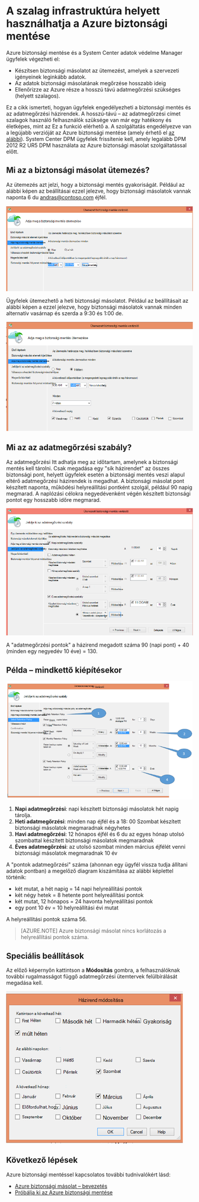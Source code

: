 <properties
   pageTitle="Azure biztonsági másolat használata a szalag infrastruktúra cseréje |} Microsoft Azure"
   description="Megtudhatja, hogyan Azure biztonsági nyújt szalag-szerű szemantikáját, amely lehetővé teszi, hogy a biztonsági mentési és visszaállítási adatok Azure-ban"
   services="backup"
   documentationCenter=""
   authors="trinadhk"
   manager="vijayts"
   editor=""/>
<tags
   ms.service="backup"
   ms.devlang="na"
   ms.topic="article"
   ms.tgt_pltfrm="na"
   ms.workload="storage-backup-recovery"
   ms.date="09/27/2016"
   ms.author="jimpark;trinadhk;markgal"/>

# <a name="use-azure-backup-to-replace-your-tape-infrastructure"></a>A szalag infrastruktúra helyett használhatja a Azure biztonsági mentése

Azure biztonsági mentése és a System Center adatok védelme Manager ügyfelek végezheti el:

- Készítsen biztonsági másolatot az ütemezést, amelyek a szervezeti igényeinek leginkább adatok.
- Az adatok biztonsági másolatának megőrzése hosszabb ideig
- Ellenőrizze az Azure része a hosszú távú adatmegőrzési szükséges (helyett szalagos).

Ez a cikk ismerteti, hogyan ügyfelek engedélyezheti a biztonsági mentés és az adatmegőrzési házirendek. A hosszú-távú – az adatmegőrzési címet szalagok használó felhasználók szüksége van már egy hatékony és életképes, mint az Ez a funkció elérhető a. A szolgáltatás engedélyezve van a legújabb verzióját az Azure biztonsági mentése (amely érhető el [az alábbi](http://aka.ms/azurebackup_agent)). System Center DPM ügyfelek frissítenie kell, amely legalább DPM 2012 R2 UR5 DPM használata az Azure biztonsági másolat szolgáltatással előtt.

## <a name="what-is-the-backup-schedule"></a>Mi az a biztonsági másolat ütemezés?
Az ütemezés azt jelzi, hogy a biztonsági mentés gyakoriságát. Például az alábbi képen az beállításai ezzel jelezve, hogy biztonsági másolatok vannak naponta 6 du andras@contoso.com éjfél.

![Napi ütemterv](./media/backup-azure-backup-cloud-as-tape/dailybackupschedule.png)

Ügyfelek ütemezhető a heti biztonsági másolatot. Például az beállításait az alábbi képen a ezzel jelezve, hogy biztonsági másolatok vannak minden alternatív vasárnap és szerda a 9:30 és 1:00 de.

![Heti ütemezés](./media/backup-azure-backup-cloud-as-tape/weeklybackupschedule.png)

## <a name="what-is-the-retention-policy"></a>Mi az az adatmegőrzési szabály?
Az adatmegőrzési Itt adhatja meg az időtartam, amelynek a biztonsági mentés kell tárolni. Csak megadása egy "sík házirendet" az összes biztonsági pont, helyett ügyfelek esetén a biztonsági mentés veszi alapul eltérő adatmegőrzési házirendek is megadhat. A biztonsági másolat pont készített naponta, működési helyreállítási pontként szolgál, például 90 napig megmarad. A naplózási célokra negyedévenként végén készített biztonsági pontot egy hosszabb időre megmarad.

![Adatmegőrzési szabály](./media/backup-azure-backup-cloud-as-tape/retentionpolicy.png)

A "adatmegőrzési pontok" a házirend megadott száma 90 (napi pont) + 40 (minden egy negyedév 10 éve) = 130.

## <a name="example--putting-both-together"></a>Példa – mindkettő kiépítésekor

![Minta – képernyő](./media/backup-azure-backup-cloud-as-tape/samplescreen.png)

1. **Napi adatmegőrzési**: napi készített biztonsági másolatok hét napig tárolja.
2. **Heti adatmegőrzési**: minden nap éjfél és a 18: 00 Szombat készített biztonsági másolatok megmaradnak négyhetes
3. **Havi adatmegőrzési**: 12 hónapos éjfél és 6 du az egyes hónap utolsó szombattal készített biztonsági másolatok megmaradnak
4. **Éves adatmegőrzési**: az utolsó szombat minden március éjfélét venni biztonsági másolatok megmaradnak 10 év

A "pontok adatmegőrzési" száma (ahonnan egy ügyfél vissza tudja állítani adatok pontban) a megelőző diagram kiszámítása az alábbi képlettel történik:

- két mutat, a hét napig = 14 napi helyreállítási pontok
- két négy hetek = 8 hetente pont helyreállítási pontok
- két mutat, 12 hónapos = 24 havonta helyreállítási pontok
- egy pont 10 év = 10 helyreállítási évi mutat

A helyreállítási pontok száma 56.

> [AZURE.NOTE] Azure biztonsági másolat nincs korlátozás a helyreállítási pontok száma.

## <a name="advanced-configuration"></a>Speciális beállítások
Az előző képernyőn kattintson a **Módosítás** gombra, a felhasználóknak további rugalmasságot függő adatmegőrzési ütemtervek felülbírálását megadása kell.

![Módosítása](./media/backup-azure-backup-cloud-as-tape/modify.png)

## <a name="next-steps"></a>Következő lépések
Azure biztonsági mentéssel kapcsolatos további tudnivalókért lásd:

- [Azure biztonsági másolat – bevezetés](backup-introduction-to-azure-backup.md)
- [Próbálja ki az Azure biztonsági mentése](backup-try-azure-backup-in-10-mins.md)
